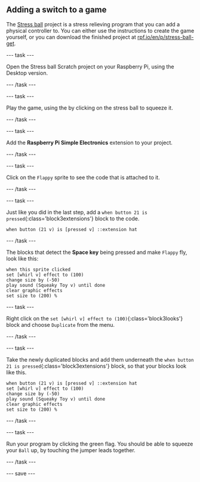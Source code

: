 ## Adding a switch to a game

The [Stress ball](https://projects.raspberrypi.org/en/projects/flappy-parrot) project is a stress relieving program that you can add a physical controller to. You can either use the instructions to create the game yourself, or you can download the finished project at [rpf.io/en/p/stress-ball-get](https://rpf.io/en/p/stress-ball-get).

--- task ---

Open the Stress ball Scratch project on your Raspberry Pi, using the Desktop version.

--- /task ---

--- task ---

Play the game, using the by clicking on the stress ball to squeeze it.

--- /task ---

--- task ---

Add the **Raspberry Pi Simple Electronics** extension to your project.

--- /task ---

--- task ---

Click on the `Flappy` sprite to see the code that is attached to it.

--- /task ---

--- task ---

Just like you did in the last step, add a `when button 21 is pressed`{:class='block3extensions'} block to the code.

```blocks3
when button (21 v) is [pressed v] ::extension hat
```

--- /task ---

The blocks that detect the **Space key** being pressed and make `Flappy` fly, look like this:

```blocks3
when this sprite clicked
set [whirl v] effect to (100)
change size by (-50)
play sound (Squeaky Toy v) until done
clear graphic effects
set size to (200) %
```

--- task ---

Right click on the `set [whirl v] effect to (100)`{:class='block3looks'} block and choose `Duplicate` from the menu.

--- /task ---

--- task ---

Take the newly duplicated blocks and add them underneath the `when button 21 is pressed`{:class='block3extensions'} block, so that your blocks look like this.

```blocks3
when button (21 v) is [pressed v] ::extension hat
set [whirl v] effect to (100)
change size by (-50)
play sound (Squeaky Toy v) until done
clear graphic effects
set size to (200) %
```

--- /task ---

--- task ---

Run your program by clicking the green flag. You should be able to squeeze your `Ball` up, by touching the jumper leads together.

--- /task ---

--- save ---